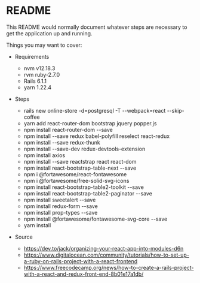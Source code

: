 # README

This README would normally document whatever steps are necessary to get the
application up and running.

Things you may want to cover:

* Requirements
  * nvm v12.18.3
  * rvm ruby-2.7.0
  * Rails 6.1.1
  * yarn 1.22.4

* Steps
  * rails new online-store -d=postgresql -T --webpack=react --skip-coffee
  * yarn add react-router-dom bootstrap jquery popper.js
  * npm install react-router-dom --save
  * npm install --save redux babel-polyfill reselect react-redux
  * npm install --save redux-thunk
  * npm install --save-dev redux-devtools-extension
  * npm install axios
  * npm install --save reactstrap react react-dom
  * npm install react-bootstrap-table-next --save
  * npm i @fortawesome/react-fontawesome
  * npm i @fortawesome/free-solid-svg-icons
  * npm install react-bootstrap-table2-toolkit --save
  * npm install react-bootstrap-table2-paginator --save
  * npm install sweetalert --save
  * npm install redux-form --save
  * npm install prop-types --save
  * npm install @fortawesome/fontawesome-svg-core --save
  * yarn install

* Source
  * https://dev.to/jack/organizing-your-react-app-into-modules-d6n
  * https://www.digitalocean.com/community/tutorials/how-to-set-up-a-ruby-on-rails-project-with-a-react-frontend
  * https://www.freecodecamp.org/news/how-to-create-a-rails-project-with-a-react-and-redux-front-end-8b01e17a1db/
